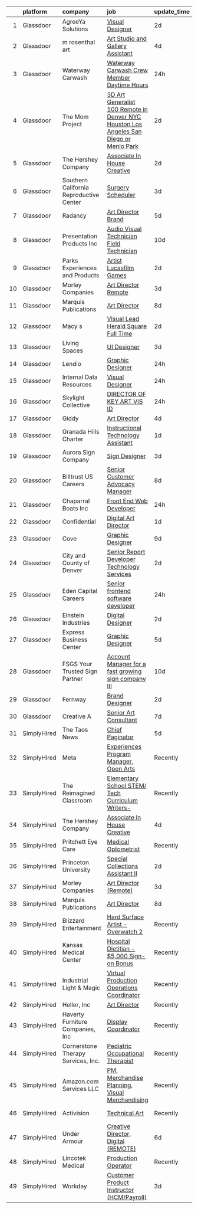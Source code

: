 

|    | platform    | company                                 | job                                                                                                                                                                                                                                                                                                                                                                                                                                                                                                                                                                                                                                                                                                                                                                                                                                                                                                                                                                                                                                                                                                                                                                                                                                                                                                                                                                                                                                        | update_time   | location             |
|---:|:------------|:----------------------------------------|:-------------------------------------------------------------------------------------------------------------------------------------------------------------------------------------------------------------------------------------------------------------------------------------------------------------------------------------------------------------------------------------------------------------------------------------------------------------------------------------------------------------------------------------------------------------------------------------------------------------------------------------------------------------------------------------------------------------------------------------------------------------------------------------------------------------------------------------------------------------------------------------------------------------------------------------------------------------------------------------------------------------------------------------------------------------------------------------------------------------------------------------------------------------------------------------------------------------------------------------------------------------------------------------------------------------------------------------------------------------------------------------------------------------------------------------------|:--------------|:---------------------|
|  1 | Glassdoor   | AgreeYa Solutions                       | [Visual Designer](https://www.glassdoor.com/partner/jobListing.htm?pos=103&ao=1110586&s=58&guid=000001834a3dfb9696b5e8c4d778c391&src=GD_JOB_AD&t=SR&vt=w&ea=1&cs=1_4b3593f4&cb=1663397920224&jobListingId=1008139484093&cpc=654405A9B1E0A9F5&jrtk=3-0-1gd53rv2tjros801-1gd53rv3gk6f6800-8e20d8be5bc5e824--6NYlbfkN0Dwb_YIohz4zuU9-hizYTxpAJ9-qZQvsILXUPhgrrTAx2aTkX-g9zvZBk5TzOEmmnWaA-KmWkntyonPptqx3vYNCahz1yxzCCkBXCCKAEL6J7zcm0Qx7QqpT44fz16tIWZBiAGj-JzJPJkx3k6xq-I5-WW__V5atWVp8dzOtPv39G903QqaLl_SjhBQePRijnWcwK_tK58hUqXtis6VYqXica7zgmLYYvvlfhybIYjCSkPdrpRnZirWFdHMn0uZRdcfKtHt8gjGbYN4-c8DAK51qSuy8l-zueH372lrmRx5oArq-Vh7LC_P4Wx6Ab6A9LfM-oRgRJ3W6IrleiJ2smjjk3xb7Kw5C7qiB2w3xgZcUXnShpxV2pr2dfpvH92ww9kAPGuryGWn0fJ19RQ6flPScsZNbp7XwPofOqSxpxStLKr5mSt07Mbt3dYY_GsO18M2hpXw1R21WqCqBFgb3htMGZW4ur6J55yQPUNzylbfU_FTUGIUjG-F)                                                                                                                                                                                                                                                                                                                                                                                                                                                                                                                                                                                                 | 2d            | Remote               |
|  2 | Glassdoor   | m rosenthal art                         | [Art Studio and Gallery Assistant](https://www.glassdoor.com/partner/jobListing.htm?pos=108&ao=1110586&s=58&guid=000001834a3dfb9696b5e8c4d778c391&src=GD_JOB_AD&t=SR&vt=w&ea=1&cs=1_a8aa8739&cb=1663397920225&jobListingId=1008134998448&cpc=56632219D727AB75&jrtk=3-0-1gd53rv2tjros801-1gd53rv3gk6f6800-fed4341997b91740--6NYlbfkN0D_KRozbKJx95I3LRYgbj09bqBDFeyQG4s8tCOB31p2DDZJW8f-KusMl18uY1qG4shNZKi-cc-k7lI1I3_lh5opq2dYMNsBtUfDbF4XVy3uvAe24QGTjHKUZqZ9v18ml2AEhNg3bWax6QhKoiklkn479Fxo5j4OCRj6w3WHN8py3e1mh4W7wjVXBA3tgVQpMnmX5nj8Ap0fWzElTl_vBh3VyK0rKnmqBbli2vk4gRFbSkxOnGZs5ZLVojzEN7SHd0eD7A6MeSLtagtbfD8xuS6aiPUZO-qndFQzdmxO_yxGsrJ-KvwwvCK-zVdz3-1wDvMWYK-Qx34ssZRe3P7lJbebHZJA030i0_2vQ3VOrBnJqxjJbKjQLPBytWorMFlOQaAZd4Bih5llqsZ4mKLcEjumbXOEpG-PwG2NLlKbmzJxEmqWkRFo7aQ-iI99dJtBV4-LAjiRuSyCLRjaFGdTiPhGzIoMl9bkdTYtqt15CU2n3FXvxKMldZyB4gPwe9IU4Z-B7TZCLVOF98T5BjmzFEtO)                                                                                                                                                                                                                                                                                                                                                                                                                                                                                                                                                | 4d            | San Jose, CA         |
|  3 | Glassdoor   | Waterway Carwash                        | [Waterway Carwash Crew Member  Daytime Hours ](https://www.glassdoor.com/partner/jobListing.htm?pos=125&ao=1110586&s=58&guid=000001834a3dfb9696b5e8c4d778c391&src=GD_JOB_AD&t=SR&vt=w&cs=1_cbb5a916&cb=1663397920227&jobListingId=1008145379997&cpc=AD396490361E83B7&jrtk=3-0-1gd53rv2tjros801-1gd53rv3gk6f6800-e36542c99d744ee4--6NYlbfkN0D8O-H_wUvDZzcT664clKWU_YBfYT-A9tKBwOCfBRnV_-WRM3xCsNkEg2OPFxBBw0B2xCI8ESMIZwZy0a2DtLPXFcLgRh5Modf1PjCr5ocbvdaIeoMlrpx1nRzRvizupY4xguMgq4vppLTDxDhN3cBJJL89Lmrlzdeft-3JDRck2MyLNG7FvGl9YktfOrR9rihY7LzJe7kGdhq4vpWjcsXMS2ekC5_U9SbfHcSZ7Rn-F2ioLHhpJtxdnjq9YCWjz8uEkMTnijV_-9zmuVMNMomp9vy4kODqgER_F7MfxV4m9pHbR9DxgT1oUr51DQ87WuQKxraULrMxd2eO96uoEQDtTyX4ragm23RDgVlZXDoM_MlbLY9tQEwiYVrxOMxSEHoEgOeax39MZWk-SYdf3CPv5ZThEi4HQqzN4duuKA_Cw_Q1Q5n8QkfissCkwz3ovLIixXsOvVWbtaqALwGVyJ0s)                                                                                                                                                                                                                                                                                                                                                                                                                                                                                                                                                                                                         | 24h           | Northbrook, IL       |
|  4 | Glassdoor   | The Mom Project                         | [3D Art Generalist  100  Remote in Denver  NYC  Houston  Los Angeles  San Diego  or Menlo Park ](https://www.glassdoor.com/partner/jobListing.htm?pos=123&ao=1110586&s=58&guid=000001834a3dfb9696b5e8c4d778c391&src=GD_JOB_AD&t=SR&vt=w&cs=1_867507f3&cb=1663397920226&jobListingId=1008139905659&cpc=8D52E76475A7E842&jrtk=3-0-1gd53rv2tjros801-1gd53rv3gk6f6800-e0cde9a8e2e893cb--6NYlbfkN0BDp_epf89aHDQhKpPegNJQ_ldQpEFZQsM9OcONMGxWx6pU56EKHF58QjVdAUvn2gWvtKcqoxDEnZYG5bgzVFfXt2ql9dvxFQgVB6t6Cq3IWEqOmFhzZJJNNTezyxq3liCLA3BGoCHkY1BFhDA63cFIAkCRVKtSwNARIBAIxkASiFYTX9x_GViZ92tBXhDG-Tvd7WQsMEGtYlrEjvl_l7qwV5WILnVS5ICePmD_gBw8Seb66L3uYmu6LN_2PDgcfk8JVX8IFjGsy8R34GuNB77LqzjuE9K7qitR1z9mZsHKa6e24D6tDpXAIHFXUVyAbkBZhW4_XhsL0na7oFz5D2JfGo2JSMtCLzUSK-hz951Rwd3Wo8mcHWn8LB5KFUmda6LtOtbdnYNkQNSlSXiBEph48UmgVn_iRVtIL_MigL1dF4PNbK6Zc4RA12_tuIWQbslducSWXqeTzheIBt1EuDi4AnJwIvj_0IFrqUpWlRrQ1aPucMHsiMO4ngwRpenQeosg26SKWtu6sztFFxOIOZ6k-T3yMlcry5bseMgXoR0hAieX4E6Bqom0_g5uLWtPaub1pU1J0o9FOQ%3D%3D)                                                                                                                                                                                                                                                                                                                                                                                                                           | 2d            | Houston, TX          |
|  5 | Glassdoor   | The Hershey Company                     | [Associate In House Creative](https://www.glassdoor.com/partner/jobListing.htm?pos=116&ao=1110586&s=58&guid=000001834a3dfb9696b5e8c4d778c391&src=GD_JOB_AD&t=SR&vt=w&cs=1_5d0631fe&cb=1663397920225&jobListingId=1008139928894&cpc=451933188B21919D&jrtk=3-0-1gd53rv2tjros801-1gd53rv3gk6f6800-2c8bdd32a6faad57--6NYlbfkN0AYKk5ogfyAj9C7P9Fu-6I-xlYp-H0UIXVzX6_qYW0lqRWwRky-ThPRin15Cj2zrUve78MPtEbtN--Mcc6KA9ZJWEIWUjER5eTbmNASOgpGRTBuC3B9eG6Y7TNqOD9fPOGyZsdvSFHiDtoEO7atExs4_pqGMFd2zNsKXXS3m3LU9VcIJvUuGh7QvCiT-Clz7mWarOd5LOnoxgbOqOju8sp9oajogQSod0KKk7J2y9R2WQaAsg3iuK1uC4-3et53DVNrN67oID0U38f7FEe7N9baerlP7xJ-f9jBc_p_n6oRCCxj97e2jPITYe3j2brn3g28D8aqMRXUjb6GxVxIQwj1c_bUCCVCBZB225wILzlcmkZ8qzuPTZ_0-7aO6Efz29zr5dfJCDyFLY-1llRWLkuGL2pHpM6pJMQiGSA-Rd400-9nc_yalrf989-vFrsUGTzuID_m4KyesvJ9kLCpdrc2Uz-aMVurxvTtuTLcZNthGQE94_71wU8pPsL6-mx9OYLc7s5O0_UngrY9-aiA-k_eZIr_yIU9Pcs%3D)                                                                                                                                                                                                                                                                                                                                                                                                                                                                                                                                            | 2d            | Hershey, PA          |
|  6 | Glassdoor   | Southern California Reproductive Center | [Surgery Scheduler](https://www.glassdoor.com/partner/jobListing.htm?pos=128&ao=1110586&s=58&guid=000001834a3dfb9696b5e8c4d778c391&src=GD_JOB_AD&t=SR&vt=w&ea=1&cs=1_e7931013&cb=1663397920227&jobListingId=1008136842322&cpc=32EE424DE2B657EB&jrtk=3-0-1gd53rv2tjros801-1gd53rv3gk6f6800-a44966438415dc53--6NYlbfkN0AY4guaBc_odNxnJHTncvfwFu86WvDwtbc_K-gSZc1x5NPDcKz_OCFYQHMrCTfk5HqTQ-jq-3LkAaNSUEDjAYWQQmjCzQqBsaZN5ChbuWf9tRcvOYqKfNwnTs68bFxFYjF0weoaPhtCU-Yxs30cxLhTj0mtlrTBmGHmm0XVfvpzxAEUD8Uq0Me08V3D60zhzbMmhGqt3q2bDaqLi_zkEkOrZ7As0hg_BOoIv1FamJisYG5nBMZJduNl71UH55vMeI6c3o5ot5XoNuJaaZIGDs7TWmCk8MiAYNCJr7U28jD1M6SEW7LmqIksNTxGS4Dsrq6LG6OEZIfRod5HrOIbvSpm7WK6mZagsjQcPvqhJYebkCbRb3cROAjXBkbt4YB1o2cb99FcKWv8R6YUY7IxJRybRewPxkK-EYk58Ew4HAYfnFNJ__-Eo-GTyybeTv14kzzVIn937fFHSK_R470fwE7yAZ7AVI2mKeXZtlWh6iuA0NZhAFTTWSI4AEoX6S3XUCU%3D)                                                                                                                                                                                                                                                                                                                                                                                                                                                                                                                                                                                 | 3d            | Beverly Hills, CA    |
|  7 | Glassdoor   | Radancy                                 | [Art Director   Brand](https://www.glassdoor.com/partner/jobListing.htm?pos=120&ao=1110586&s=58&guid=000001834a3dfb9696b5e8c4d778c391&src=GD_JOB_AD&t=SR&vt=w&cs=1_5c52b9ef&cb=1663397920226&jobListingId=1008132423419&cpc=6BF42D0955AE9A34&jrtk=3-0-1gd53rv2tjros801-1gd53rv3gk6f6800-fad4771f721989c7--6NYlbfkN0BmBivckoKIwb-7nkAIiT2NR1int7Qkje2fhghJUHqGcB2ippwtuDGZNOkv9I1xZQSkb2gL4jhw7Ttzs-hcuetZTydKItlPlY8GvKfA3FDhZQ0gZ6fETHEInkWKr_cgZZPearxlRMeCSkeBNYQIROjonxxOHOw0CbrP2Q-ir3LyShaSGqHoSmXQhYF_YRNDriWK3xY20a6iEa84y9OvB3x-ANvjqimCFFJMm8KZUpidjI5TmTyYKPOvEba3a66grTafAvWHABdSFGFfdrqpfB4R8GP3x4TTiLfeut6DnRjY4m-8NHSY8LFRLzDcdeXliMh-r_fI0iB5K8bHyYt1Qvym-e5WtgLRbZcgd8TA6evuUHOj6evdEL-Ka4V1M3Yj2N0-8SmAtUWp07zOaLZSJOdChe5Ry15l9y-I_ftb-1R5HQEK0Qt5N6VGzWg9-Dek3T8%3D)                                                                                                                                                                                                                                                                                                                                                                                                                                                                                                                                                                                                                                                   | 5d            | Chicago, IL          |
|  8 | Glassdoor   | Presentation Products Inc               | [Audio Visual Technician  Field Technician ](https://www.glassdoor.com/partner/jobListing.htm?pos=101&ao=1110586&s=58&guid=000001834a3dfb9696b5e8c4d778c391&src=GD_JOB_AD&t=SR&vt=w&ea=1&cs=1_e79b7d9a&cb=1663397920224&jobListingId=1008120755429&cpc=36429CC1864610F8&jrtk=3-0-1gd53rv2tjros801-1gd53rv3gk6f6800-7c535f986c1a3e02--6NYlbfkN0DukAwDndutArnS8OT3znlJ-TW2KpK_7rZjO0LfXc6UVK04TvqfNE0e3qIyrJn8RM-VY_Fi1cB-Q4H5sGse8blOxFmDRz19VlAojPMay9N6Bg1_sb6AmKMhybWfETZNbPm8y-eg7I6Qo8WYubqk0T9jahTvAMPwM_h4Gdq41Y2AyiCo9t8KyvStYzhlYp_BN0JvZLlrR08gOIhY3W4To6zi-Dy7CJ8x8eqetyjXv9RXA20QHHoSsspRa8JWFJ0in_nvpXakJywdBtBcw5gwYOSlpJp5jJqJzf_STOSEp6DmrBBE5uCfsA6s7tQk9MbQq_fK8jWNArYwSt_7tyMvpMrLLuFOZ7JpROvkty7fIy3RrytgLUC2aG4ogsoq1SmhK2tN5qHTGQz3Z_J_jTLAH3Mi5DLcvpO_Qczqu6VsCbiDxCy8cxF6RoLzHn0gOC331vGwz_bseUYCyX4BcDU8lXpzZavgb6y5OnM5Q7LU0uQJlksvZzvx1v00-4uBpL12djRgtcFc9o-ieu2-B4mj3egoNVimaSbfwgKEVdefmuNxwA%3D%3D)                                                                                                                                                                                                                                                                                                                                                                                                                                                                                                          | 10d           | New York, NY         |
|  9 | Glassdoor   | Parks  Experiences and Products         | [Artist   Lucasfilm Games](https://www.glassdoor.com/partner/jobListing.htm?pos=121&ao=1110586&s=58&guid=000001834a3dfb9696b5e8c4d778c391&src=GD_JOB_AD&t=SR&vt=w&cs=1_faee05f1&cb=1663397920226&jobListingId=1008140315142&cpc=B076152010A3B66C&jrtk=3-0-1gd53rv2tjros801-1gd53rv3gk6f6800-8c53c3ae623d5494--6NYlbfkN0DAFTyt7pbDCC2JPO79CSdi1dIb81yjczP5qsKcZIxgiYm3-7g-689UDqHItQTwke8aB84U6rE9OIYfYD_VJjgpKlG0ETIetV8yuum7gH1koW-KklSL-kTGuRpG2lA1UbQH-o_pI9shUZaL4Rlo6QAyKXgigXGAhnBSMxm34QrvK0rftx5m114rS3FKcdaYtk6VkRMjuKjVADoLNClK4spawL9KbhcmdtloCvgFQQrAJFQBw2kuPOLGAWx4zApsbyV7NRC-2Z51rNZgyQwMhAfPwJlP9k83wnP8C34yNhjvD9mUA9JuaO35ZtBQ2mvjfCM5Y5ezJDvIn2f4WOuG1-25_5rH-0P7PrFrrpbyqsTUIFKWmGJXWLUrj0io2ywHdghvAmSu1m3cNzkmOS9bcHt2DwTCPsakj7svbyJkKqvJQIz_Unl6Pah8vOISUIFnsqc%3D)                                                                                                                                                                                                                                                                                                                                                                                                                                                                                                                                                                                                                                               | 2d            | San Francisco, CA    |
| 10 | Glassdoor   | Morley Companies                        | [Art Director  Remote ](https://www.glassdoor.com/partner/jobListing.htm?pos=118&ao=1110586&s=58&guid=000001834a3dfb9696b5e8c4d778c391&src=GD_JOB_AD&t=SR&vt=w&cs=1_60dd32ef&cb=1663397920226&jobListingId=1008137802262&cpc=F41FEAB56D215062&jrtk=3-0-1gd53rv2tjros801-1gd53rv3gk6f6800-6ec3fb97bb7cec4a--6NYlbfkN0DlkhVLciOhxMKg0RQUlkqKrj3osJEH2Jc6bXeaF8ydz6xtalOdtmxZEoFTnMg-uQXdv757YU40MwUUB_Fp23CMt67nr0ipR17dd8Yo4clC-c-8nEoYaBHcj4qz61UBa1Zxni1BeWhZUGANIuwRLhVcHMau0E4LySnSwnM-M9eNhIULNdFFN-uRTLHHG3WOA4TUpxVQzDwaMRbRKWJyMa42DfTW9mMTasWGONyANB5ae7584B3J1IlpQ-ob0p1hm-eXavrrUJQruOM4UJx_670x5aIRR_41c-rVjNDjib4cAt50maE3FL1r1OtGvYYf1v3YkrKlsQuYzuUykm-v66-LtlmAM2HmoT3x38p_KlUOgMPrGmSwwpkEmkzZzvcGUjI_UOwwHSxhsYSmYci0OdsO1j3QcQLZNjsUjlnkkn97vaPsddgVPzCQ7y3Sh12S5OGQ0G7yzZjmos9t9lE99ozV3Ielu_yqwh4uodd_lK-w5HSOXqX-qaHxwIuTItqld9RIcXTMZRMM0X9n6Sbod5WB1UMiwAgvK15QleL-huEpE8v5fhAzX9gEtHtEPIV9audVVGEufBJstLvGVzS2WfmXxEawrBDw5c0QB6YVJ2H2nLJsGim9bVbqCsAPKrEkbtLl4Tevcn6QSKzmaCwV0OkBd1qhjtI9J6ahH32EpuK547UjYDKmwnzsX0CLGA6R5v4zGpinyagm9rwKAFD1irRjFicccK_BwFsiJDu7ZLlvp1kk59wufm1IWmFT_BM2If4%3D)                                                                                                                                                                                                                                                                                                                  | 3d            | Georgia              |
| 11 | Glassdoor   | Marquis Publications                    | [Art Director](https://www.glassdoor.com/partner/jobListing.htm?pos=109&ao=1110586&s=58&guid=000001834a3dfb9696b5e8c4d778c391&src=GD_JOB_AD&t=SR&vt=w&ea=1&cs=1_031c9aef&cb=1663397920225&jobListingId=1008126346549&cpc=6FC5BA77C9A4CD78&jrtk=3-0-1gd53rv2tjros801-1gd53rv3gk6f6800-010bd8ec3551b204--6NYlbfkN0ARohNyrLPJsJ9fVtWfcws2zET3vangO4r7k8asiRxpa4UPFQT7jnlkF16Wd15dlYMKsJs1RBnS_2fV4DMRGKKh20tELNoFeZa1po28QbtHxoZmzL9Hfc1auHt2oLeglfxyZYWagPj4T7Vp8Fbt71wPOIADdzFpWjKCBm2djpD6c0rVU0KrWqJ7TA6OImXi83YWelAuWREEBholjtgehPTZ-tN7B4yNEUdXq3m5vsHzB58nY7xbOGDf6oI1Yp2SoFnSS06h9MAPq6ztpJFpuEX_plHiD7xhgWxDixQpUZ9aqmQ9KgfZk_2dVdFJEOCmn-qKcB55elcnvIlSBNI_bn75Kj6ppE4ROqGic1PK8yJfpmgIjYNisDihlwgervIhPqkzoFLaNfC6ojZ32pSuyuIvyTZrUYF5M21X9dXhLVjDondg38IQZN27zM_IzXzXZ7h3HrujDoTSF-QSrj1FmU2hisQRwmAcLITLq0cE5JDiDntgPl7V2gD2)                                                                                                                                                                                                                                                                                                                                                                                                                                                                                                                                                                                                    | 8d            | Remote               |
| 12 | Glassdoor   | Macy s                                  | [Visual Lead  Herald Square   Full Time](https://www.glassdoor.com/partner/jobListing.htm?pos=127&ao=1110586&s=58&guid=000001834a3dfb9696b5e8c4d778c391&src=GD_JOB_AD&t=SR&vt=w&cs=1_f3040528&cb=1663397920227&jobListingId=1008139035784&cpc=654405A9B1E0A9F5&jrtk=3-0-1gd53rv2tjros801-1gd53rv3gk6f6800-371d8ebf050d447b--6NYlbfkN0DjHvLHG-fYDKeElzGabtytFldtxc-EIiSdXvIQjqX9HIzUG8IcG8J2Fjb1m8vVYbib-ZC-oaQwUgE6Eyusl9khzUjR0os-K6vyFuE7d1TZGw2Pr0eQvbNu6SRvSVa4o85XQCqTw1TEzpQ3ekHAr0hYl6LIOGEfgRGKgOimUmo6b2_nQtHe0XqNqAoAtKY0WnNjThvTpGI57NJ6VdwqGrtSDpBOxZibFirZO0CZ7C3CPV2OrHf2phncm8a61OgCTzYNqMv0URSvoeyqLPhF-0eKBCQBMLkRs2J12LOagWdn_4HkRd_cevtMwj9SE1dT_XAv2kjGfE0ujsCwy7_ATj8pMyRqSORN9I7LUABxpSbDQ2vB8hmKP7-FDMa1JVXFSmlKgAPG-1_wtvgfuzFlxYbEl6BhFAPDAM4p_pSMm9ZoHLHzTwoQiPspnvQZY7fYO7U6goDqvJwoZwHEBPPX6HYFLBWl4KRTHLOeiG6NQRT44UwlULHJbVkMRy6U4jraIxntuXCHFvbl8AMPDLYiQZ__feTaEow8-7nV2UnvR-Y9cyhb5VQz8BSQc_CzcKS_caEyY3McNVPgSndICgUtZHGhinhqEHa9oWETJkZtnY_GJqbGWMvF5SD8PWWhukfxPO2Pa5Kbjxthp7sFafe_rlTrtjDpyHZf08sKio8e-n0Qu189KRpT9LGv62JGyLNT5bsKrFHyNawA1VRVWSVw_iz8WvJL40Ovs2sbmlSnu2yhUbBlgxiz-CqG-MnMfij9lyXv99OB0c5xwSJrsppVH0twR_u4ItO0511yy7DbsRACpeqjElpphLVDBmnc20tQ7MUNvWSjLZiSYK280-e7kX84r8ldRPfy-FFLVWYa5z-mMBwwo-XZfySBCGa6JXuHGKn_2e6DFsNwpRD5VfG2fxq3MVChzLGPmQezTwIeF2ZzQZQa3pmGy8Og219_PxoPL53VpQfaVwLnLdoprSueRTvHiJi7DyWjsqfCWMAmM6THPbBXJtHDcj2rP-XYRMl1tr20Xz36p0NZLhLzKL9c5EOe7o3QmN8SHcs%3D) | 2d            | New York, NY         |
| 13 | Glassdoor   | Living Spaces                           | [UI Designer](https://www.glassdoor.com/partner/jobListing.htm?pos=129&ao=1110586&s=58&guid=000001834a3dfb9696b5e8c4d778c391&src=GD_JOB_AD&t=SR&vt=w&ea=1&cs=1_0583f701&cb=1663397920227&jobListingId=1008136057883&cpc=5EFBB0462F9C6B7A&jrtk=3-0-1gd53rv2tjros801-1gd53rv3gk6f6800-0ef5fb9a4010e2e5--6NYlbfkN0BCErBklGPwVdmEBWKJvGOx97ULaje17ViBys7QDBnJ36oFFJ4rVS9Av86F4bdEHgvV-s4DkMW5CKgaNeg9hKop9peLTZVQwH9-4CfG2ezlBErQVvrBJ7cF2ir4TgLnxDJT13LciWpRjLY5-78mHCRW4srGv1h0qcGxiQLr5KFywP-Sniim3_gNYSXpriAsagyT8x24FI6s_1KVyYN9q_pUx3TOU12h7DahDW30rIGCboPqNJCKagVUvlYnqU4NQf_v-hIU9qdOSj-dxbY4KnsDQyGmcq2kaGZfWxk9mUpCpr1VmvIcANcYX-Ko4P11RQdZhtRS10Cw8b3VfRFmCg8RQJK5Nt0de3-Zi2M83EKNspqt0q2N7cTdHBUxQnYd_b5sffS1Zkq2jJNBYY09UxPNkYeE_AXrCkaGnS3mOyXk9bB58Hd1GSk025UuWuVmUWnaEKmfOsvusVM2YtwoX3I5QfWD3DHjwDNVbWAMu9dlkC-1fVgHC7YBVwifuSWiL9_2q9yw_Nj7uN8RGAipLvt7_jm4LnChppAE8JLD1BOiz0Sr3OBaqospYPsHTte6YSAUKwaawz_Dzg%3D%3D)                                                                                                                                                                                                                                                                                                                                                                                                                                                                                                         | 3d            | La Mirada, CA        |
| 14 | Glassdoor   | Lendio                                  | [Graphic Designer](https://www.glassdoor.com/partner/jobListing.htm?pos=110&ao=1110586&s=58&guid=000001834a3dfb9696b5e8c4d778c391&src=GD_JOB_AD&t=SR&vt=w&ea=1&cs=1_e6d8cea6&cb=1663397920225&jobListingId=1008145730374&cpc=6E56E77887FF9985&jrtk=3-0-1gd53rv2tjros801-1gd53rv3gk6f6800-728fcc5ca9b1a947--6NYlbfkN0DeDTa8A5XXaP3hF5RUeGNUidlMB_lbQpEViSkLjPD18H4tnerHt4majvAAfyJrokhr0rstVQpyf9jWpNm-qURlZ8CK8g-Sfr-CVBr9OX_cy0NZleQoW230nCfpHjyeungrhHqtRGSNGUXzdZmu_sw59dV6q12y4aT7O5_qvC-GVnkBByae03atcXDMquGjfQ16_8yJyP9wruL0zSuAPGat0M7gGqq2ZU1_4qK-kXXhp1L_ZwkAOJagdfDQGvLdl7llRt7d9iF9sg2AkRAnQj_S81p9u5yIUMhG7LsrYQs2eyhGAalGJQ4OKaIxC2zJfn0PeirNwWeobrx_haBFnoJUhZnGj4YfLJRtZ9LBv6btH7HhAfo6UaDHhOjFkm_kSJEy2S-DRdeML-MxnCwFO3-DiVhAkHmJ6rEnqm2AsHyQMjXOxEc9uyMoeepJfWQ2C-BjrPBKYPnEPF6moe0wCyajjuBUVofyj6nC7lCIxXSfGDUv7Oo0TN15xSpI_DUJIzLdc1MV8ArL6b3H1oKjwHXP-B0Vt2nYochKPYFgZkpI2_u_3EhZiu6DdpQbWvRBeF7H8k4VuX0F1TutKHI9geq3S2DpXFQNy3wSNDTWvStvjxX3QaJITgGr)                                                                                                                                                                                                                                                                                                                                                                                                                                                                | 24h           | Lehi, UT             |
| 15 | Glassdoor   | Internal Data Resources                 | [Visual Designer](https://www.glassdoor.com/partner/jobListing.htm?pos=122&ao=1110586&s=58&guid=000001834a3dfb9696b5e8c4d778c391&src=GD_JOB_AD&t=SR&vt=w&ea=1&cs=1_1f58a507&cb=1663397920227&jobListingId=1008144747742&cpc=8795CF9063CD573D&jrtk=3-0-1gd53rv2tjros801-1gd53rv3gk6f6800-4f85c4946241a77b--6NYlbfkN0D-IIHpRgNhhiguU_t6VlqfhfFf3-SclHiEW6RanCpGL8wFVSAuk-AYI9mZ-8RRobdSsNBjI_YL_T6vgtWjjpYnO6jHzn2yzDMqO9uVUSI6dTywGxEXfqAEn_gSOqvJuYR9q3m2dtMdRBfvhUYTDDt5uezfNUcst87bHAGPI7DBV0QruRXBh4TxhoB1bo671sGEUkS-lv9rVG36-NG29biLk8UIO3MKfBGIUkyBAb3b-RN4sTpg3HttEiUsJbdKNQBXuWO7S36VRkedtCzICLEQsqA1NKeI7FGu5gLpvsDYDQRwXUP8POxJcI2tgM1wJRFVw-RnDL2st1Y1t86d50xXId9EwZ1dEGfwklEO3RcKBcMJDqLuJDxmVI9Oa8ypRvuA3gx4kogDxKWm4WKhg-9geuvM4RESeRUz45ji5Nv_itFjcKTv_lADjvrV6FbOK0g5QwFCVpzoH9Aed-bFzimbH-QKVfpv0ZBXGu8rCf8MLdQjtokXh7pUYd5e-dUNMFs%3D)                                                                                                                                                                                                                                                                                                                                                                                                                                                                                                                                                                                   | 24h           | Remote               |
| 16 | Glassdoor   | Skylight Collective                     | [DIRECTOR OF KEY ART   VIS ID](https://www.glassdoor.com/partner/jobListing.htm?pos=112&ao=1110586&s=58&guid=000001834a3dfb9696b5e8c4d778c391&src=GD_JOB_AD&t=SR&vt=w&ea=1&cs=1_3704f1a2&cb=1663397920225&jobListingId=1008145697111&cpc=1641D5D5536C06B6&jrtk=3-0-1gd53rv2tjros801-1gd53rv3gk6f6800-2d0628a16bea9392--6NYlbfkN0DZZww-p_mr8GWlqIRBY21Wjl_Fk3kglyx5_HcxykVqwbiS2uzgQiQv9JlK1NggAinf9rqyLdYbzaHZ95qgXaYrnJDS7e0My0NBBPD-bPPAeGXKxXzp8PPPMZMMAMKoOM8lup71VvyNKa4a2G54BO7hN7Z8LJVnC8E4g6hmMyL_AMo4yXTyEz_e17cOZjf-_JKUu5bSejqrvNm0LHOPeCROAo0QLIa5cgsfpfP_JRu-_yAiJPSrDr6LEPpRpsO1N8aKTeljnIfWhjy9HslogvvvLKOqi0ckbUpq791at-g9CvHYX5rCr5epMCfgyKlMmj5_ylX-bDIFUUfpCtkx42XKeDehQn26O7kwpDgZIopKwZGh04ie4hAoaXyGedTOLvCHQ3rifd8ijrzHL5BEbVIJW3Qlhphm_W98HFEz7n89egDzP9b2IyuJSjKJAS8LaEytJj7uYqSsoZDEPqwi1XOJ6o9mMBDFRNFEvRyuNzU4Y17lSe2CgNbGlgJ5guLhwP3K_yAlEOvDBg%3D%3D)                                                                                                                                                                                                                                                                                                                                                                                                                                                                                                                                                        | 24h           | Portland, OR         |
| 17 | Glassdoor   | Giddy                                   | [Art Director](https://www.glassdoor.com/partner/jobListing.htm?pos=102&ao=1110586&s=58&guid=000001834a3dfb9696b5e8c4d778c391&src=GD_JOB_AD&t=SR&vt=w&ea=1&cs=1_97ecab37&cb=1663397920224&jobListingId=1008134163670&cpc=9FCFC59387E3FBF4&jrtk=3-0-1gd53rv2tjros801-1gd53rv3gk6f6800-7a0d15970fa465f1--6NYlbfkN0Cd5ZvLdai7cR0fypH5_WiGezUQesq24dbKuF0ly35ya0wozhh-9z2tmb3JJfiEeQSMaNSqWuOE6Z2xZEs095X875m6M45uIXCNKdGhQivo_-G33UfQW_SppoMHHw_xuzyHGDBnr2HKR12imTK84JNnvF1XTEx1RybtwPkhTrpbEyZa4CZ9Q0guQ6KrW-oPvuDWjkC2zNG59HEPVG9npOGggg7a81Ih4TGATPPowXFd9_bszggclmSa1W5C2tjn5zzADV3vs4WaF_5wHWUCd48zww4hBaQ6m1oDEh-mg5EmpcNLxjd4H3We646j5MzjSa7wLmq4qQE-UwEAN3Ehy4VCeGPfglRkuro_n8e7tkveyaQCC4bvsBLbZ10tWMDJ3RpYcL5PgXaUvzteVL_1OENqAbsVBHn952t4m6w5B_nRCe0I_TteIhXX8x6MF4rikbnz_ieuGkSwyhQxrfaOmbux7JF9k23MKeU_OAvIvyBrcVybm0ZxY4UIHCB7_dy3gaQ%3D)                                                                                                                                                                                                                                                                                                                                                                                                                                                                                                                                                                                      | 4d            | Austin, TX           |
| 18 | Glassdoor   | Granada Hills Charter                   | [Instructional Technology Assistant](https://www.glassdoor.com/partner/jobListing.htm?pos=107&ao=1110586&s=58&guid=000001834a3dfb9696b5e8c4d778c391&src=GD_JOB_AD&t=SR&vt=w&cs=1_79b78224&cb=1663397920224&jobListingId=1008142481574&cpc=21001CD36CB5FE0E&jrtk=3-0-1gd53rv2tjros801-1gd53rv3gk6f6800-d2fe7a52fe347d40--6NYlbfkN0AiWIqQoI2kQU9uc8MtpL3cPsKMqStHrNOh5Y6njeqAtq2pF090j3CtLCAoqu6FKPhoyOdsFrhytN7F_1Op8eOoW3pxGJDHxIwZ94JEhPZGCkYmt1f0FKF4RcMQw7-8Z_aoxKAsOfZndM13gnydwo_6IxqG6bLwexssmJANDZkLV9h9lK49i4KK7ZsA6vahKbfkzNmnvupNAWpOyoE7yepECRFV_85CSFeifRWuPJ-9g_vYvCHYvnxHjatU8JGSpbaotpQiZF5WN5l6oANnQ9CRmjSeAd6nk0B9IBMoEV4oUNBzfV_maaFAVY4cncxZj-PSBkDwp6C0OVgz0Y3BN7AfRvwMRxJA1U-uqOIbuG4CQScjFvmipu-fbG6HEuOHreOfF23IPaNTQHF_D2ptJheL1WfkfBlqS1lIzdGm-I2UviZsCg9kt3EMQexuRsZEn-vpYwHyZqNg4OCseu8QOWjNS7EVWROStvM1i_WbekTszMKGm-nVfdKXNUHrbWDYCBI%3D)                                                                                                                                                                                                                                                                                                                                                                                                                                                                                                                                                                     | 1d            | Granada Hills, CA    |
| 19 | Glassdoor   | Aurora Sign Company                     | [Sign Designer](https://www.glassdoor.com/partner/jobListing.htm?pos=119&ao=1110586&s=58&guid=000001834a3dfb9696b5e8c4d778c391&src=GD_JOB_AD&t=SR&vt=w&ea=1&cs=1_08826a88&cb=1663397920226&jobListingId=1008136806863&cpc=8A48E7D5890B96AC&jrtk=3-0-1gd53rv2tjros801-1gd53rv3gk6f6800-4cd4a55708874a95--6NYlbfkN0D788tVLZnHYB2JKTLmCXo4PydfvtZKcdbYx6lxKaz3ItHoPq3a-80Q0t7cDwBNsi5FnNTkwVaWBg51LUIvUH54mCKtf0JmZ6PQLu0x4mnb2Rv19Bm42BHxIxgAP0e8CaWdHbrLqBREY5Vr6eqq_Xu2KtTKFs8f-OlrV35WSN5mqkT1qj-ZZTl5jJ9iG_GuG4hV1JO7gma20hUTPfF30B6OxDIILcRdfEmaIth2qf6KeuoHfkOeWV4cXWg_prHKdWWRBHMo9xr-0EYDA2UvV-kaOUDL7KN1COiY1coReJUYcMPap7lGvEwEcAYki2v-eA_jRbktt25N7kmgynioXjzux5UqYanLwnvU-W0ZsWEWv1ldDDgZP89DWUYknKVIeuLvmB4wu8p6o-1s4ub3HKo09yueN6gQt56CgxZ6UE3hHWnw4wgV3Dj65gDGHfYEjSZZb86L0_M--H4eRSRFc85d3SIvtqPuteVpdzv6P8ipOYbLKf4IKvsevOL4Ptfkh08%3D)                                                                                                                                                                                                                                                                                                                                                                                                                                                                                                                                                                                     | 3d            | Warrenville, IL      |
| 20 | Glassdoor   | Billtrust US Careers                    | [Senior Customer Advocacy Manager](https://www.glassdoor.com/partner/jobListing.htm?pos=126&ao=1110586&s=58&guid=000001834a3dfb9696b5e8c4d778c391&src=GD_JOB_AD&t=SR&vt=w&ea=1&cs=1_ff21244e&cb=1663397920227&jobListingId=1008126750022&cpc=632C08DE5A4EA969&jrtk=3-0-1gd53rv2tjros801-1gd53rv3gk6f6800-0b29908242bbd65b--6NYlbfkN0CnS4XqWCiGvQj5YfT7h3CnhqhN0NEYTDnD71jl-FtRaLWETvcLTyCuOeJ89G93EzonbKO0r9U-BDhaCYsCgtDCIjieTnowqzifV2lgdofD7eJ5vLo4CnZB0YO5kfBOf9yhj0c9EIN8yAfgBbC-pw_F295otyUbtgSXuai8JvGrIB05mxbVBDa47vfNmsaGwHcvESwCiS4lt1OqFzK7tQ-qxMXRa1Wb1DfpbTjcDmm7U5ubagqhY9yvd6spiLjab8rWanh3DiIkofx2_mKIrzgCZH2_1DPgmOgEQ_O37BQYOsK6RHFgU_ZJyTCvKkH7m3ZnTFe5rlheEOi7QPS0vOINe0Wgf9R9MSPqNP18Iwmn-5mbHf2ETFlMJmk0RG-yAMiRE8Kx8FPWK1UH8NqlLItTfv6FcSkxzbFNK0Gw6Y7ZKG8QKE2kWUJg40tbvM4cTkY8VyT1xS-o19bjMhHTxui-Uccodh7ZMmb0KIIyYyc1i4vSMNKPLZTfM9N8Z-X_ER1VipBrI5txUw%3D%3D)                                                                                                                                                                                                                                                                                                                                                                                                                                                                                                                                                    | 8d            | Atlanta, GA          |
| 21 | Glassdoor   | Chaparral Boats  Inc                    | [Front End Web Developer](https://www.glassdoor.com/partner/jobListing.htm?pos=105&ao=1110586&s=58&guid=000001834a3dfb9696b5e8c4d778c391&src=GD_JOB_AD&t=SR&vt=w&ea=1&cs=1_d638f25f&cb=1663397920224&jobListingId=1008144655746&cpc=AD396490361E83B7&jrtk=3-0-1gd53rv2tjros801-1gd53rv3gk6f6800-ec647d919cbcf4a4--6NYlbfkN0BCpp8AHIIlOImZpWgyjKyxdswa1yrSsmjdXrJ5FmwxZUaFyk8hUA_kK7AFGHQj2iH-aTWF9AonzwlrDLSjikXYatxXr29iUu28579IbJLIyhKR2yczYMoP1VWWLu92gbwdsKwGm8SRK_JnmXfc2ChI2aiqszXh0n1WIOFetRLbC1dW01iGvt6CoHL315dUH8OcOYiCg1iNocGRN629LqrvVIOCEKKIZ0J4BmX7TpNbf5OT-_RoLlak6gglGF1heJSv_PUNthIG8f1-_hLsCAtPcqM3OtdBa803pWmv3kY1xbinkA3ZMCquwFU6jjq3r_7nZgrLT13GQpYf0aa8fyRqW9EYq4TlcoRx4zQ1qcuX3_DvZxZXLYHVAcOAbBjr6RzMv1KIpWZYGv7vdGyZPjDYWFZnhSA_fSbxR4Qy8r-QA_VTufoSk0V2wPtUEOB8aP4F27XKNwwGau9LFwX958vchExfgnNLTtgJuk3Reh0wz8oOaKMwzukvD1v6yCVfw73YltOKOuU1hQ%3D%3D)                                                                                                                                                                                                                                                                                                                                                                                                                                                                                                                                                             | 24h           | Nashville, GA        |
| 22 | Glassdoor   | Confidential                            | [Digital Art Director](https://www.glassdoor.com/partner/jobListing.htm?pos=115&ao=1110586&s=58&guid=000001834a3dfb9696b5e8c4d778c391&src=GD_JOB_AD&t=SR&vt=w&ea=1&cs=1_89d3473e&cb=1663397920226&jobListingId=1008142684388&cpc=4F748F1840550ABC&jrtk=3-0-1gd53rv2tjros801-1gd53rv3gk6f6800-f5d55f66885107e3--6NYlbfkN0BTpIIIjEAdQ0NZLSYVfKzMjZ6w9wllkh64USeMXbJ21S54LlPzBe1Fby-YK_3MPdXbgLFmZyGz0IFTgbbfMHcsF4wjAVUOmFgQOk7BLtHxyQ9AKtwR6EPpdBh_bjkgS4uEjPpR4AQY_axLd4iHf4vZRF07LKWcT3Vhvyy1woUh-bG3_4LIcoLJy565JApOF3qat3SIFOtfCBygKeeRXVl-lhD3tfWBFlivczNRL5hwsNH0HtuMJQQXom9gg5LRlPNDEsGzR_XOh746KNFaNA8Q1M0ERwLsiQLCcAEZGT6tLpKNtnsaAr6koRvkD63H4YX0952q-HK554iI2nfVLfhuxR2ehgH707aMcQ-yAn5CuU_CN6zRtUwEhL5jgzuQsmptoFwobPs9lpsyAgX__4EOqJxaDcts4LqnIswLbrF8PxMFsO7PWGo7-l-HJSbvuqNtqICyBzgGYJyl2pCWTBzpYvtzeCIQbx54OoL3Z0kkspn_X1qWeSox00va0vOxfN4%3D)                                                                                                                                                                                                                                                                                                                                                                                                                                                                                                                                                                              | 1d            | Remote               |
| 23 | Glassdoor   | Cove                                    | [Graphic Designer](https://www.glassdoor.com/partner/jobListing.htm?pos=117&ao=1110586&s=58&guid=000001834a3dfb9696b5e8c4d778c391&src=GD_JOB_AD&t=SR&vt=w&ea=1&cs=1_3bac3c67&cb=1663397920226&jobListingId=1008123393678&cpc=40021B6B9FB64F38&jrtk=3-0-1gd53rv2tjros801-1gd53rv3gk6f6800-6bfe7e1fc28a56c1--6NYlbfkN0CNouFGue49ejItq4fA-JdAPlUS0xHAOEK9mj0sChPU9TW8mEJOxZv3mImffP24wabyRMmzL70MAcSgi57EQprNPWNJdFK3u6crUad3WUsyqWo4iQvJZHDz1PRr0YQTaKq4VO-8GOLiDJeE8TqyldhSTbi1gBd35Qmb0FI4n6ErFOjbJ0QgtW8lBuIdw1Zc_YRD_5u7veS6TeJJOyEBUPHdd3CvohmBrNb2mZNOWNEW7ZJ5BumwnhJz2tzk_1vZYKoEmC2fUh755BeULEhoG0aKV268_qukIWR8y9CoXPjOhJ7mWBX3MvlkBTh5fxR8M6U0BPNJ1Zae6PJAbJkuZkPxp6fdS_cG11QD4ayPtg1t-GTMiyLrk9e31elPdxZVREZaN8eMdnWzdtenhmHkvENvOWO3g7uHMjZKxsilJK2_RK0o1f8H2XmHve890JtMhZBLqCVoFObn5j317aVEjg-MgTAFewnl-4CqGE9nMu31_faVh9f4rpWCPmPjcQVhaBc%3D)                                                                                                                                                                                                                                                                                                                                                                                                                                                                                                                                                                                  | 9d            | Orem, UT             |
| 24 | Glassdoor   | City and County of Denver               | [Senior Report Developer   Technology Services](https://www.glassdoor.com/partner/jobListing.htm?pos=114&ao=1110586&s=58&guid=000001834a3dfb9696b5e8c4d778c391&src=GD_JOB_AD&t=SR&vt=w&ea=1&cs=1_f8367ef0&cb=1663397920226&jobListingId=1008140310419&cpc=0F120DD93C91FC85&jrtk=3-0-1gd53rv2tjros801-1gd53rv3gk6f6800-3d84c375a93b580a--6NYlbfkN0CFHNyzP-jche7-BnGnCHc_aWu6wcGhcDkRgcsF-JReBvp37101hojcleYyDVJRSD5md1eFqLzl_2kura8zKVLt3GExd7lqXpU8pUexiwsgcPldlT-qnz0kLhBAXbC1aytiXj0S3rCwo8sQKF7rM-H1Xaw9AooQgfFKdfFJ4Li20Fx5M4ngNVwFv7TWIcn7VIMlnYYGqnWdSKELfLCWEWA20bzbpjxfWBWmIIxHqcE_71lApa8Na1s3VlF2sVHNKcmZ14-9WJzenlO2ZZ8UWqRfh0ULv5jSdR3O4IbM2c9WL-aemhSPqdU2EzCt8rm2-_Qydc0WexAnVTvDCUe94Mu4xaMHL8xxjTnR3LD_Fq1stVV_ob0R4G4Kpczc9jWjgwpiUHCC6OduHTlYgfwS976xTKeuQKBnHZRbdVO4U4UPp9zPTGiAK52rzYeaWU5JveKKt6Usn2_3pQK33h3W1mt9diIghTTmVNJWSslDG3QstdP0Y0pyVPZEiZ7lYdnlVCW3VFGUaNMSK03W4o9tAj6MZ_XmpTZAvvs%3D)                                                                                                                                                                                                                                                                                                                                                                                                                                                                                                                     | 2d            | Denver, CO           |
| 25 | Glassdoor   | Eden Capital Careers                    | [Senior frontend software developer](https://www.glassdoor.com/partner/jobListing.htm?pos=124&ao=1110586&s=58&guid=000001834a3dfb9696b5e8c4d778c391&src=GD_JOB_AD&t=SR&vt=w&ea=1&cs=1_d801c44a&cb=1663397920227&jobListingId=1008145194579&cpc=70D6958B2CFB98E6&jrtk=3-0-1gd53rv2tjros801-1gd53rv3gk6f6800-bf97f8840458bf3e--6NYlbfkN0BKgzQyzTF1Q9mOsR1amaS-juVGLjHt5Cdom-gEF9y-xaA6VVL5_C6wjouR9G2A8kuGL0P2kMMDlguSNasBes6nbX2AWy8SBKN8lYSAz8S-uwXB0HNI2wT-85vhPMlu89X4WfsPGvpftcQSeqd3SeD6DUPOvGi6GMDt_iM7_UffCLtQ60RnMRNNWWE6Bp4wvo24D3Mm2X3RqLyGEmfJeuEPtatLfm1_2DmEdGzq98O0P-nXacAlJAhLIKd6neu12LlWIXlDQsCIUIwUALRX5Tg5c9HdaBSeWTIk371zu-dXMvKOSDcsy2aV4tC5LHslqE9bNDcIK7blWEiY6yy8LOki5t3YYYzF6LWQj8HPVfxtrSD82fMXVE09OBEpA0hri775tPWMACzogaQwT0jZtiP2zQ_34eJ1cQ0C8Y4ZKfsGquuosnhwmjGNvLqVv8uEyOBcI-6hN4sw2hZeEq35IiFFo8afHJqW_DY1dVrd07ZMAXrV2QF4luHU6dOWgXjZ5frJQQJZ0tCUIg%3D%3D)                                                                                                                                                                                                                                                                                                                                                                                                                                                                                                                                                  | 24h           | Remote               |
| 26 | Glassdoor   | Einstein Industries                     | [Digital Designer](https://www.glassdoor.com/partner/jobListing.htm?pos=130&ao=1110586&s=58&guid=000001834a3dfb9696b5e8c4d778c391&src=GD_JOB_AD&t=SR&vt=w&ea=1&cs=1_21638b4a&cb=1663397920227&jobListingId=1008139694216&cpc=FA84DF7EA1EC2398&jrtk=3-0-1gd53rv2tjros801-1gd53rv3gk6f6800-1c6871fe06dc83eb--6NYlbfkN0CO3DEfAY9A68AIVwcxeRGvQUfeLcLgbZIyCfLEHxv2SRUguGQXX01tj7PxTjWysHJtlrNqxereFi--eLRWJglASKF2xyHQc4E1iZVRQ3LtyoV3sbyWOSV3XFPD4LQsT_3QJiIHQjy1VxXmLLpLjK8MBEP2zQKn8JOqtwn30ftTreLvYgGDhoVrP-dhoreWIb-18ImxFxAq11RrmpdyGK_2BUQq2yhgF87NnBOVZ7WSQ02J19z_5BrdyrVb9trEXosMS-U7EyO8FydFeXR-TWDTFvCEGVHUfs1m7oIqsQP6AxafScg6SEohWAJZ3Ip9McBNYLRaehTsUbMX0FgESRprcL-fb0ox5nIl9oDnsmO-NCyYQeY4K34shKT5_HH0FXhMTBkEG_wc7bFYkGJ_T4l_UCYXyO8EvcJBhjjwioqrHyv3869RmgkUrxo2GIiLxPevoSxWfOjPXRecusecuEvIP7XCQtELxv6EHuwFnRseieBgyIkxRRUpLkQGylk8sng%3D)                                                                                                                                                                                                                                                                                                                                                                                                                                                                                                                                                                                  | 2d            | Remote               |
| 27 | Glassdoor   | Express Business Center                 | [Graphic Designer](https://www.glassdoor.com/partner/jobListing.htm?pos=111&ao=1110586&s=58&guid=000001834a3dfb9696b5e8c4d778c391&src=GD_JOB_AD&t=SR&vt=w&ea=1&cs=1_ff1b8250&cb=1663397920225&jobListingId=1008131643150&cpc=8506CCAEAF70E016&jrtk=3-0-1gd53rv2tjros801-1gd53rv3gk6f6800-870cb16a017661f1--6NYlbfkN0DAwgduWqBP7ymGN-lTADpinz2i-23XbRAyg5ywqS-MDYgqLdDcrWlkcP-XpcOaDMuE2NusGhB8sGDHlPD3xuM-moRolnYuXdCL4tE6YvuCtiP9N1Y5-cXb5etudbsCSlHbPJGIVjbJhfzLkMp5al_49ksLoT3HRTsSl81fO2ceB-TXwqUT_EB81wWbvUa9PDLt591WlKKk8BzKkyaCV8BOkS0EgqBb92WB9KEBC2-S7g_p9K61sINVukY-zUiU9rItvAnoMB8ehw-8EaocTb07hzLoNYMUq4pmrEVo0DCYYDjfzA7Dx5l9B-zXId556vbGM4Ken7NIQE2R5vVdChiwD8zNJdLbwEksgbK96kLEL6cCF-nbi3tZQLZ7VvAvO7yysoahvSVsy9wlGRBEZUYLzKOsFOKBfajcddhkuwu34Sd5zoE9Y89Ei7LQBpuAEsG4GiCgC7ODQ5d8g29_xhw41arc5_pdZZuwPa8p8LNEij27Z3pX7mRmOjeQtJNhTko%3D)                                                                                                                                                                                                                                                                                                                                                                                                                                                                                                                                                                                  | 5d            | Allentown, PA        |
| 28 | Glassdoor   | FSGS   Your Trusted Sign Partner        | [Account Manager for a fast growing sign company III](https://www.glassdoor.com/partner/jobListing.htm?pos=113&ao=1110586&s=58&guid=000001834a3dfb9696b5e8c4d778c391&src=GD_JOB_AD&t=SR&vt=w&ea=1&cs=1_be9d11d2&cb=1663397920226&jobListingId=1008120399029&cpc=AB6E7ED505984E67&jrtk=3-0-1gd53rv2tjros801-1gd53rv3gk6f6800-7ad83c69b8ef02d6--6NYlbfkN0CNayYzF1mBaI40OgT78t3Q2d9IxlwDzhsYR4HK7epYUeqK_b3HkPu2gz47sOEFwxMhBy5k12Xnwc1s45aTWSYE36zz2xB8awxAN_givNCUtH23Tnc9lWVKtaVqG48LxVryNf-4ojwlBXugRfKS_lZz5OBpwbl_Zwni8NQALVaNAMEg9w5D8LdgHZbkm8HU81mCCQgAsVPnJHkDLl4XHfu-VeX3ACeIw0ETKOX_TJZJI08TCcObBbYtNokTWHLhaT-XUbtwD5WKphfuBPXhsPlE5E6P52fVXlRn3mWrlHdhxCL06R7i7KKOYn5FaUSbVD9E5FZBhQuwRdcUkLVK5cOMFjN8TmHd3kw9OcgjKgeucU4A0ZqVwQjg5AR8XrWC0aB33rIl4o3vFxlRf8ykCeXtJGyab90Oh9EXw1z2lpZTNXOxKl5AsJGlRS_g1S1JjkXReg1wOJSSSnEBrQgi8rjwW9x-00SPMeeMW7c4NpBepPKZQWn_HZBug4tk0Of78xzhJaAzDbgyoTqSxnRieKDsixzmKeHdkwuZLXT_ECBsuQ%3D%3D)                                                                                                                                                                                                                                                                                                                                                                                                                                                                                                 | 10d           | Lewisville, TX       |
| 29 | Glassdoor   | Fernway                                 | [Brand Designer](https://www.glassdoor.com/partner/jobListing.htm?pos=104&ao=1110586&s=58&guid=000001834a3dfb9696b5e8c4d778c391&src=GD_JOB_AD&t=SR&vt=w&cs=1_b01d3104&cb=1663397920224&jobListingId=1008139153527&cpc=D1AB73242940E063&jrtk=3-0-1gd53rv2tjros801-1gd53rv3gk6f6800-696f692b67a2a5ca--6NYlbfkN0DIhUfsIxk0aVS-urdlHZGwsmQtjdF60Pe1rgLQnQaj0nXs-ob4ZMVV8FlyP1_O65f9AXHzHVNs2sLaWmnwR3UExNxfLaytmSzrLCEbm7_jBW5m31GOFV4TNyx72SnTcYlPMFjxwztUBGnP1Z-dNSmf8A_LXPYaHy0tSlBMhwR2QTtFCtNoLfis35bA1FAGE18eO2VeULZrfQjF5QKVogOqV7vN1Xsecw6UqYjSPZHpWysHqrE_R04zsL9a6Fje82-iRqBdh1h-dcZTPlK7ceaMzVh2TEorZbFmoj3HWKluI8HjgGDOPsQKg4S2YfWzwrMjkO1VmBPsK0DMJ1WUlDCFiZTrLHldxNr0p_cFjqOGUAcZ0DpemdQ7X3TqYPRmUDnKJg7stWc7Bw5qqMuDQgR0N1BIuXmskhKwCoeY7bevtBDadGPPRctp-oNW-4WZl1lziBHqgrPPfgu7EBY9KWjA)                                                                                                                                                                                                                                                                                                                                                                                                                                                                                                                                                                                                                                       | 2d            | Northampton, MA      |
| 30 | Glassdoor   | Creative A                              | [Senior Art Consultant](https://www.glassdoor.com/partner/jobListing.htm?pos=106&ao=1110586&s=58&guid=000001834a3dfb9696b5e8c4d778c391&src=GD_JOB_AD&t=SR&vt=w&ea=1&cs=1_1d7ee2f9&cb=1663397920225&jobListingId=1008129336033&cpc=63C68CF611DF075E&jrtk=3-0-1gd53rv2tjros801-1gd53rv3gk6f6800-00e10c914cf81dd7--6NYlbfkN0DfhRLDY5E7BVY3xhBTAobuSaZ3WR2SqAJ-w4NHeQGDZ_V54dt5D1-97YhSz4_flHT1y5NxAiHeENq2-YkWJgQ2xM_H93p7qKbhj6j72Z-Bi-jHlb6IPlBM6cwsik8bDip6lCa7ZAxJIznKZOIAqw2i1P0mEGRJukKeeBwymNdgBrAzj-3YFkfDfaQ5FSqDpjXh4FOtBSNZIgtheRtgvsU62EgT10goLNjpqNo5a-HAZPOOtEaxBRXhQ4EXkNKUKHjGrEhGa7OMTANwIxe8ZVF53FNVepBMOGLsDcOwKkuJJbRmfMR8mDxmI2_o0B0YMxagS-iIlKDA0WAOPqQ6BvV8Cn93_YgUSdIdkIIfCSr2nO0Si6ZY7PR5_Gon5892k_cycKMYi7xHUJmRmp7a1Rub0Gvo0LkfTgT0RtoOkd9rxaJE8NqjTjryK9aDYBf0dcMWfw3aKSmcEu_x2-murlRn3Ux9I_NnAw0DbXxn7Kgyr1gvYmEtuWj8PGYzmC6hqoewDpf6b7ilFg%3D%3D)                                                                                                                                                                                                                                                                                                                                                                                                                                                                                                                                                               | 7d            | Remote               |
| 31 | SimplyHired | The Taos News                           | [Chief Paginator](https://www.simplyhired.com/job/sca2iCCnwzT8xQH8CbIlsykyADy1hHDbcM0x5sredD-u2KtrW13gfA?q=visual+art)                                                                                                                                                                                                                                                                                                                                                                                                                                                                                                                                                                                                                                                                                                                                                                                                                                                                                                                                                                                                                                                                                                                                                                                                                                                                                                                     | 5d            | Taos, NM             |
| 32 | SimplyHired | Meta                                    | [Experiences Program Manager, Open Arts](https://www.simplyhired.com/job/39LFdVDZkOVzjzuKxDh39-uXR6pKfcGOkABaQ3gkkuENYK4d0Gs1Og?q=visual+art)                                                                                                                                                                                                                                                                                                                                                                                                                                                                                                                                                                                                                                                                                                                                                                                                                                                                                                                                                                                                                                                                                                                                                                                                                                                                                              | Recently      | Menlo Park, CA       |
| 33 | SimplyHired | The Reimagined Classroom                | [Elementary School STEM/ Tech Curriculum Writers-](https://www.simplyhired.com/job/qkuMXmavl9bxKieQ9pwaGu5s9F3tl-_l1kKQada5B-xWLnHP8Vs4cA?q=visual+art)                                                                                                                                                                                                                                                                                                                                                                                                                                                                                                                                                                                                                                                                                                                                                                                                                                                                                                                                                                                                                                                                                                                                                                                                                                                                                    | Recently      | Remote               |
| 34 | SimplyHired | The Hershey Company                     | [Associate In House Creative](https://www.simplyhired.com/job/9rx_P9LBsS9m9Koub17hR960ebXi4wRqQQHN7BqL7WO7wwtucQbMxg?q=visual+art)                                                                                                                                                                                                                                                                                                                                                                                                                                                                                                                                                                                                                                                                                                                                                                                                                                                                                                                                                                                                                                                                                                                                                                                                                                                                                                         | 4d            | Hershey, PA          |
| 35 | SimplyHired | Pritchett Eye Care                      | [Medical Optometrist](https://www.simplyhired.com/job/qkLF0fGZ-vF2CQqxD04EvPrqYsEPD0ELBNytrnGpnNwpchet5dBblg?q=visual+art)                                                                                                                                                                                                                                                                                                                                                                                                                                                                                                                                                                                                                                                                                                                                                                                                                                                                                                                                                                                                                                                                                                                                                                                                                                                                                                                 | Recently      | Reno, NV             |
| 36 | SimplyHired | Princeton University                    | [Special Collections Assistant II](https://www.simplyhired.com/job/knG9nidDgErY5AQGdBnar03ng9EknFcCKiqLinY6g19PuUl4wHfcfw?q=visual+art)                                                                                                                                                                                                                                                                                                                                                                                                                                                                                                                                                                                                                                                                                                                                                                                                                                                                                                                                                                                                                                                                                                                                                                                                                                                                                                    | 2d            | Princeton, NJ        |
| 37 | SimplyHired | Morley Companies                        | [Art Director (Remote)](https://www.simplyhired.com/job/Z48yovpGmd2hlb7R5p8oQD1snbzU_PXaghtTkmqlGsHdCwSEiUvgrQ?q=visual+art)                                                                                                                                                                                                                                                                                                                                                                                                                                                                                                                                                                                                                                                                                                                                                                                                                                                                                                                                                                                                                                                                                                                                                                                                                                                                                                               | 3d            | Georgia +7 locations |
| 38 | SimplyHired | Marquis Publications                    | [Art Director](https://www.simplyhired.com/job/_tYjflK3kxUD9U6_0AT97wMbjQMSv6Hi_LdgwIPTWFTbfKkzcjAsHQ?q=visual+art)                                                                                                                                                                                                                                                                                                                                                                                                                                                                                                                                                                                                                                                                                                                                                                                                                                                                                                                                                                                                                                                                                                                                                                                                                                                                                                                        | 8d            | Remote               |
| 39 | SimplyHired | Blizzard Entertainment                  | [Hard Surface Artist - Overwatch 2](https://www.simplyhired.com/job/6UbuxcizWm0FGl0VWvCtYyHq-2-jjcWZ_YsxRvD4XaS9M8_zOx_FMA?q=visual+art)                                                                                                                                                                                                                                                                                                                                                                                                                                                                                                                                                                                                                                                                                                                                                                                                                                                                                                                                                                                                                                                                                                                                                                                                                                                                                                   | Recently      | Irvine, CA           |
| 40 | SimplyHired | Kansas Medical Center                   | [Hospital Dietitian - $5,000 Sign-on Bonus](https://www.simplyhired.com/job/aVGGWAeHqAdO4LwvQYMKAGvBYm42VFuIxyWE8MBDXfYW-s7rb-3sFw?q=visual+art)                                                                                                                                                                                                                                                                                                                                                                                                                                                                                                                                                                                                                                                                                                                                                                                                                                                                                                                                                                                                                                                                                                                                                                                                                                                                                           | Recently      | Andover, KS          |
| 41 | SimplyHired | Industrial Light & Magic                | [Virtual Production Operations Coordinator](https://www.simplyhired.com/job/GoNrd8hJt9uFzdq4BsE8uE5broyUBG7lYHh-w9LEAGBerH_SJJ_H6w?q=visual+art)                                                                                                                                                                                                                                                                                                                                                                                                                                                                                                                                                                                                                                                                                                                                                                                                                                                                                                                                                                                                                                                                                                                                                                                                                                                                                           | Recently      | San Francisco, CA    |
| 42 | SimplyHired | Heller, Inc                             | [Art Director](https://www.simplyhired.com/job/8xdMBvsKw_YdIZ7Ozt2hlokyTb1wYRMLJQgE5TbHeIZeIbudXDTZtQ?q=visual+art)                                                                                                                                                                                                                                                                                                                                                                                                                                                                                                                                                                                                                                                                                                                                                                                                                                                                                                                                                                                                                                                                                                                                                                                                                                                                                                                        | Recently      | Remote               |
| 43 | SimplyHired | Haverty Furniture Companies, Inc        | [Display Coordinator](https://www.simplyhired.com/job/MZLvMlhjfl62OelDxSkYCOIpqPtbuVlCs-eMvUKR7Ti5298GtWXSXQ?q=visual+art)                                                                                                                                                                                                                                                                                                                                                                                                                                                                                                                                                                                                                                                                                                                                                                                                                                                                                                                                                                                                                                                                                                                                                                                                                                                                                                                 | Recently      | Columbus, OH         |
| 44 | SimplyHired | Cornerstone Therapy Services, Inc.      | [Pediatric Occupational Therapist](https://www.simplyhired.com/job/Sttg-0d9KgL063r7Qb9lvL1JtdXFNZ0UY_j_nMXF0bPB-wgduBIGVA?q=visual+art)                                                                                                                                                                                                                                                                                                                                                                                                                                                                                                                                                                                                                                                                                                                                                                                                                                                                                                                                                                                                                                                                                                                                                                                                                                                                                                    | Recently      | Melbourne, FL        |
| 45 | SimplyHired | Amazon.com Services LLC                 | [PM, Merchandise Planning, Visual Merchandising](https://www.simplyhired.com/job/fSwKNNPbB7kaiAMp2KnqY0lgc535WSrWbk8wlLSs64FmMaAlyqTwMQ?q=visual+art)                                                                                                                                                                                                                                                                                                                                                                                                                                                                                                                                                                                                                                                                                                                                                                                                                                                                                                                                                                                                                                                                                                                                                                                                                                                                                      | Recently      | Remote               |
| 46 | SimplyHired | Activision                              | [Technical Art](https://www.simplyhired.com/job/Scsb9oHL0CmHljZsIimIMtBJER65dgcduGq4el2yH5Q-GysoJqjJFg?q=visual+art)                                                                                                                                                                                                                                                                                                                                                                                                                                                                                                                                                                                                                                                                                                                                                                                                                                                                                                                                                                                                                                                                                                                                                                                                                                                                                                                       | Recently      | Los Angeles, CA      |
| 47 | SimplyHired | Under Armour                            | [Creative Director, Digital (REMOTE)](https://www.simplyhired.com/job/rKE_uU8qOa2o8GFyZvlboYbCbBIAZT3nK-4l6O05O2zK6xIV--vkKw?q=visual+art)                                                                                                                                                                                                                                                                                                                                                                                                                                                                                                                                                                                                                                                                                                                                                                                                                                                                                                                                                                                                                                                                                                                                                                                                                                                                                                 | 6d            | Remote               |
| 48 | SimplyHired | Lincotek Medical                        | [Production Operator](https://www.simplyhired.com/job/9za2pjRV09m-5iv9gHfX0AxJrmkc9FjUSwHT46v3qWWG2XRXxTO-Mg?q=visual+art)                                                                                                                                                                                                                                                                                                                                                                                                                                                                                                                                                                                                                                                                                                                                                                                                                                                                                                                                                                                                                                                                                                                                                                                                                                                                                                                 | Recently      | Molalla, OR          |
| 49 | SimplyHired | Workday                                 | [Customer Product Instructor (HCM/Payroll)](https://www.simplyhired.com/job/yrPeD4IQh3jGJDphk1T4gayqAs3lnEW6N6tILepV3AufFQjJ3rdv2w?q=visual+art)                                                                                                                                                                                                                                                                                                                                                                                                                                                                                                                                                                                                                                                                                                                                                                                                                                                                                                                                                                                                                                                                                                                                                                                                                                                                                           | 3d            | Utah                 |